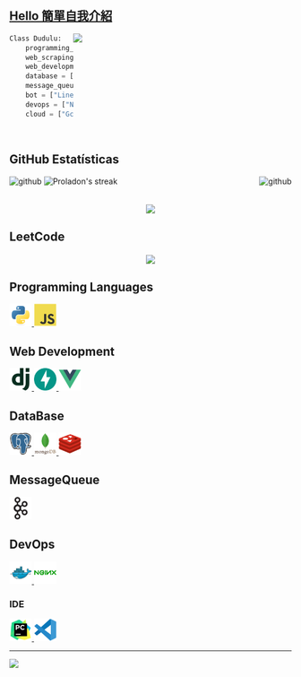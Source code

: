 <!-- ### Hi there 👋 -->
## <a href="https://duduru.website/" target="_blank">Hello 簡單自我介紹</a>
<img  width="390" align="right" src="https://i.imgur.com/ugWb6BU.gif" />


```python
Class Dudulu:
    programming_languages = ["Python", "JavaScript"]
    web_scraping ["Requests", "Selenium"]
    web_development = ["Django", "FastApi", "Vue"]
    database = ["PostgreSQL", "Redis", "MongoDB"]
    message_queue = ["Kafka"]
    bot = ["Line", "Discord"]
    devops = ["Nginx", "Docker", "Docker Compose"]
    cloud = ["Gcp"]
```
<br>

## **GitHub Estatísticas**
<img  align="right" alt="github" src="https://github-readme-stats.vercel.app/api/top-langs/?username=hgalytoby&hide=html&layout=compact&theme=radical"/>
<img  width="450" alt="github" src="https://github-readme-stats.vercel.app/api?username=hgalytoby&show_icons=true&theme=radical"/>
<img  width="450" title="🔥 Get streak stats for your profile at git.io/streak-stats" alt="Proladon's streak" src="https://github-readme-streak-stats.herokuapp.com/?user=hgalytoby&theme=radical&hide_border=true&stroke=0000&background=060A0CD0"/>
<br><br>
<p align="center" dir="auto">
  <a href="https://github.com/hgalytoby">
    <img align="center" src="https://github-profile-trophy.vercel.app/?username=hgalytoby&theme=onedark&no-frame=true&row=1&&margin-w=20&no-bg=true" style="max-width: 100%;">
  </a>
</p>

## **LeetCode**
<p align="center" dir="auto">
  <a href="https://leetcode.com/hgalytoby/">
    <img align="center" src="https://leetcard.jacoblin.cool/hgalytoby?theme=unicorn&font=ABeeZee&ext=heatmap" style="max-width: 100%;">
  </a>
</p>


## **Programming Languages**
<a href="https://www.python.org" target="_blank"> 
<img src="https://raw.githubusercontent.com/devicons/devicon/master/icons/python/python-original.svg" alt="python" width="40" height="40"/> 
</a>

<a href="https://developer.mozilla.org/en-US/docs/Web/JavaScript" target="_blank"> 
<img src="https://raw.githubusercontent.com/devicons/devicon/master/icons/javascript/javascript-original.svg" alt="javascript" width="40" height="40"/> 
</a>

## **Web Development** 
<a href="https://www.djangoproject.com/" target="_blank"> 
<img src="https://raw.githubusercontent.com/devicons/devicon/master/icons/django/django-plain.svg" alt="django" width="40" height="40"/> 
</a>

<a href="https://fastapi.tiangolo.com/" target="_blank"> 
<img src="https://raw.githubusercontent.com/devicons/devicon/master/icons/fastapi/fastapi-plain.svg" alt="fastapi" width="40" height="40"/> 
</a>

<a href="https://vuejs.org/" target="_blank"> 
<img src="https://raw.githubusercontent.com/devicons/devicon/master/icons/vuejs/vuejs-original.svg" alt="vue" width="40" height="40"/> 
</a> 

## **DataBase**
<a href="https://www.postgresql.org/" target="_blank"> 
<img src="https://raw.githubusercontent.com/devicons/devicon/master/icons/postgresql/postgresql-original.svg" alt="postgresql" width="40" height="40"/> 
</a> 

<a href="https://www.mongodb.com/" target="_blank"> 
<img src="https://raw.githubusercontent.com/devicons/devicon/master/icons/mongodb/mongodb-original-wordmark.svg" alt="mongodb" width="40" height="40"/> 
</a> 

<a href="https://redis.io/" target="_blank"> 
<img src="https://raw.githubusercontent.com/devicons/devicon/master/icons/redis/redis-original.svg" alt="redis" width="40" height="40"/> 
</a> 

## **MessageQueue**
<a href="https://kafka.apache.org/" target="_blank"> 
<img src="https://raw.githubusercontent.com/devicons/devicon/master/icons/apachekafka/apachekafka-original.svg" alt="kafka" width="40" height="40"/> 
</a> 


## **DevOps**
<a href="https://www.docker.com/" target="_blank"> 
<img src="https://raw.githubusercontent.com/devicons/devicon/master/icons/docker/docker-original.svg" alt="docker" width="40" height="40"/> 
</a> 

<a href="https://nginx.org/" target="_blank"> 
<img src="https://raw.githubusercontent.com/devicons/devicon/master/icons/nginx/nginx-original.svg" alt="nginx" width="40" height="40"/> 
</a> 

### **IDE**
<a href="https://www.jetbrains.com/pycharm/" target="_blank"> 
<img src="https://raw.githubusercontent.com/devicons/devicon/master/icons/pycharm/pycharm-original.svg" alt="pycharm" width="40" height="40"/> 
</a> 

<a href="https://code.visualstudio.com/" target="_blank"> 
<img src="https://raw.githubusercontent.com/devicons/devicon/master/icons/vscode/vscode-original.svg" alt="vscode" width="40" height="40"/> 
</a>

<hr>
<img src="https://activity-graph.herokuapp.com/graph?username=hgalytoby&theme=react-dark">

<!--
**hgalytoby/hgalytoby** is a ✨ _special_ ✨ repository because its `README.md` (this file) appears on your GitHub profile.

Here are some ideas to get you started:

- 🔭 I’m currently working on ...
- 🌱 I’m currently learning ...
- 👯 I’m looking to collaborate on ...
- 🤔 I’m looking for help with ...
- 💬 Ask me about ...
- 📫 How to reach me: ...
- 😄 Pronouns: ...
- ⚡ Fun fact: ...
-->
